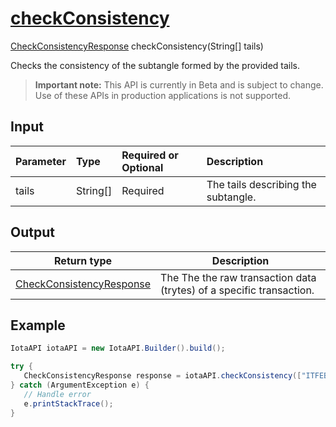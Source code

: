 
# [checkConsistency](https://github.com/iotaledger/iota-java/blob/dev/jota/src/main/java/jota/IotaAPICore.java#L408)
 [CheckConsistencyResponse](https://github.com/iotaledger/iota-java/blob/dev/jota/src/main/java/jota/dto/response/CheckConsistencyResponse.java) checkConsistency(String[] tails)

Checks the consistency of the subtangle formed by the provided tails.
> **Important note:** This API is currently in Beta and is subject to change. Use of these APIs in production applications is not supported.

## Input
| Parameter       | Type | Required or Optional | Description |
|:---------------|:--------|:--------| :--------|
| tails | String[] | Required | The tails describing the subtangle. |
    
## Output
| Return type | Description |
|--|--|
| [CheckConsistencyResponse](https://github.com/iotaledger/iota-java/blob/dev/jota/src/main/java/jota/dto/response/CheckConsistencyResponse.java)  | The The the raw transaction data (trytes) of a specific transaction. |



 ## Example
 
 ```Java
 IotaAPI iotaAPI = new IotaAPI.Builder().build();

try { 
    CheckConsistencyResponse response = iotaAPI.checkConsistency(["ITFEBTJVQVWWZPHIXXB9IZNMESZSS9CFU9GZXWJJEJYKCKDHM9CKXZUWZBKLNRUMRBIVUV9EJVRZWRRBL", "N9ZDAGEUASCFSZIIYRROFQRAXLFJPOLMKEEEVTKRRMQXAKGXRLFOTGFCBCKPQDHANGWDOSFZIOJTCOWSM"]);
} catch (ArgumentException e) { 
    // Handle error
    e.printStackTrace(); 
}
 ```
